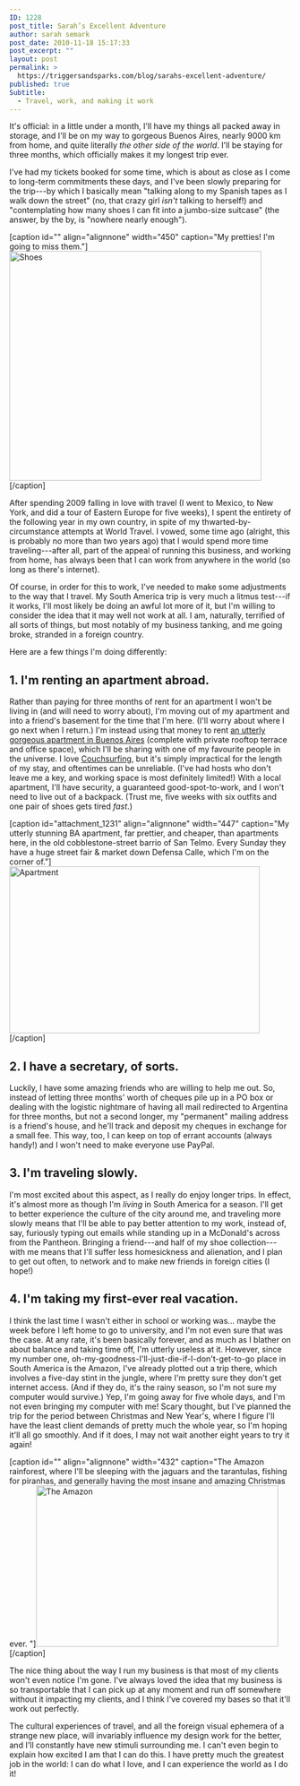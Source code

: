 ```yaml
---
ID: 1228
post_title: Sarah’s Excellent Adventure
author: sarah semark
post_date: 2010-11-18 15:17:33
post_excerpt: ""
layout: post
permalink: >
  https://triggersandsparks.com/blog/sarahs-excellent-adventure/
published: true
Subtitle:
  - Travel, work, and making it work
---
```

It's official: in a little under a month, I'll have my things all packed away in storage, and I'll be on my way to gorgeous Buenos Aires, nearly 9000 km from home, and quite literally <em>the other side of the world</em>. I'll be staying for three months, which officially makes it my longest trip ever.

I've had my tickets booked for some time, which is about as close as I come to long-term commitments these days, and I've been slowly preparing for the trip---by which I basically mean "talking along to my Spanish tapes as I walk down the street" (no, that crazy girl <em>isn't</em> talking to herself!) and "contemplating how many shoes I can fit into a jumbo-size suitcase" (the answer, by the by, is "nowhere nearly enough").

<!--more-->

[caption id="" align="alignnone" width="450" caption="My pretties! I&#39;m going to miss them."]<a href="http://www.flickr.com/photos/triggersandsparks/5187312717/"><img class=" " title="shoes" src="http://farm2.static.flickr.com/1013/5187312717_1e4b318935.jpg" alt="Shoes" width="450" height="410" /></a>[/caption]

After spending 2009 falling in love with travel (I went to Mexico, to New York, and did a tour of Eastern Europe for five weeks), I spent the entirety of the following year in my own country, in spite of my thwarted-by-circumstance attempts at World Travel. I vowed, some time ago (alright, this is probably no more than two years ago) that I would spend more time traveling---after all, part of the appeal of running this business, and working from home, has always been that I can work from anywhere in the world (so long as there's internet).

Of course, in order for this to work, I've needed to make some adjustments to the way that I travel. My South America trip is very much a litmus test---if it works, I'll most likely be doing an awful lot more of it, but I'm willing to consider the idea that it may well not work at all. I am, naturally, terrified of all sorts of things, but most notably of my business tanking, and me going broke, stranded in a foreign country.

Here are a few things I'm doing differently:
<h2>1. I'm renting an apartment abroad.</h2>
Rather than paying for three months of rent for an apartment I won't be living in (and will need to worry about), I'm moving out of my apartment and into a friend's basement for the time that I'm here. (I'll worry about where I go next when I return.) I'm instead using that money to rent <a href="http://www.buenosairesholiday.com.au/apartment1.php">an utterly gorgeous apartment in Buenos Aires</a> (complete with private rooftop terrace and office space), which I'll be sharing with one of my favourite people in the universe. I love <a href="http://couchsurfing.org">Couchsurfing</a>, but it's simply impractical for the length of my stay, and oftentimes can be unreliable. (I've had hosts who don't leave me a key, and working space is most definitely limited!) With a local apartment, I'll have security, a guaranteed good-spot-to-work, and I won't need to live out of a backpack. (Trust me, five weeks with six outfits and one pair of shoes gets tired <em>fast</em>.)

[caption id="attachment_1231" align="alignnone" width="447" caption="My utterly stunning BA apartment, far prettier, and cheaper, than apartments here, in the old cobblestone-street barrio of San Telmo. Every Sunday they have a huge street fair &amp; market down Defensa Calle, which I&#39;m on the corner of."]<a href="http://triggersandsparks.com/wp-content/uploads/2010/11/apartment.jpg"><img class="size-full wp-image-1231 " title="Gorgeous Apartment" src="http://triggersandsparks.com/wp-content/uploads/2010/11/apartment.jpg" alt="Apartment" width="447" height="298" /></a>[/caption]
<h2>2. I have a secretary, of sorts.</h2>
Luckily, I have some amazing friends who are willing to help me out. So, instead of letting three months' worth of cheques pile up in a PO box or dealing with the logistic nightmare of having all mail redirected to Argentina for three months, but not a second longer, my "permanent" mailing address is a friend's house, and he'll track and deposit my cheques in exchange for a small fee. This way, too, I can keep on top of errant accounts (always handy!) and I won't need to make everyone use PayPal.
<h2>3. I'm traveling slowly.</h2>
I'm most excited about this aspect, as I really do enjoy longer trips. In effect, it's almost more as though I'm <em>living</em> in South America for a season. I'll get to better experience the culture of the city around me, and traveling more slowly means that I'll be able to pay better attention to my work, instead of, say, furiously typing out emails while standing up in a McDonald's across from the Pantheon. Bringing a friend---and half of my shoe collection---with me means that I'll suffer less homesickness and alienation, and I plan to get out often, to network and to make new friends in foreign cities (I hope!)
<h2>4. I'm taking my first-ever real vacation.</h2>
I think the last time I wasn't either in school or working was... maybe the week before I left home to go to university, and I'm not even sure that was the case. At any rate, it's been basically forever, and as much as I blather on about balance and taking time off, I'm utterly useless at it. However, since my number one, oh-my-goodness-I'll-just-die-if-I-don't-get-to-go place in South America is the Amazon, I've already plotted out a trip there, which involves a five-day stint in the jungle, where I'm pretty sure they don't get internet access. (And if they do, it's the rainy season, so I'm not sure my computer would survive.) Yep, I'm going away for five whole days, and I'm not even bringing my computer with me! Scary thought, but I've planned the trip for the period between Christmas and New Year's, where I figure I'll have the least client demands of pretty much the whole year, so I'm hoping it'll all go smoothly. And if it does, I may not wait another eight years to try it again!

[caption id="" align="alignnone" width="432" caption="The Amazon rainforest, where I&#39;ll be sleeping with the jaguars and the tarantulas, fishing for piranhas, and generally having the most insane and amazing Christmas ever. "]<a href="http://commons.wikimedia.org/wiki/File:Casaamazonica.jpg"><img class="  " title="The Amazon" src="http://upload.wikimedia.org/wikipedia/commons/thumb/e/e6/Casaamazonica.jpg/800px-Casaamazonica.jpg" alt="The Amazon" width="432" height="288" /></a>[/caption]

The nice thing about the way I run my business is that most of my clients won't even notice I'm gone. I've always loved the idea that my business is so transportable that I can pick up at any moment and run off somewhere without it impacting my clients, and I think I've covered my bases so that it'll work out perfectly.

The cultural experiences of travel, and all the foreign visual ephemera of a strange new place, will invariably influence my design work for the better, and I'll constantly have new stimuli surrounding me. I can't even begin to explain how excited I am that I can do this. I have pretty much the greatest job in the world: I can do what I love, and I can experience the world as I do it!